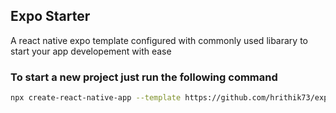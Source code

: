 ## Expo Starter

A react native expo template configured with commonly used libarary to start your app developement with ease

### To start a new project just run the following command

```bash
npx create-react-native-app --template https://github.com/hrithik73/expo-starter
```
